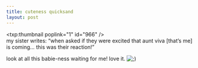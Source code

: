 ```yaml
---
title: cuteness quicksand    
layout: post
---
```


<span class="pic3"><txp:thumbnail poplink="1" id="966" /></span>  
my sister writes: &#8220;when asked if they were excited that aunt viva [that&#8217;s me] is coming&#8230; this was their reaction!&#8221;

look at all this babie-ness waiting for me! love it. <img src="http://localhost:8888/wordpress/wp-includes/images/smilies/icon_wink.gif" alt=";)" class="wp-smiley" />